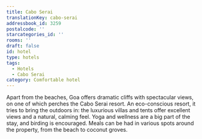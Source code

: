 ```yaml
---
title: Cabo Serai
translationKey: cabo-serai
addressbook_id: 3259
postalcode: ''
starcategories_id: ''
rooms: ''
draft: false
id: hotel
type: hotels
tags:
  - Hotels
  - Cabo Serai
category: Comfortable hotel
---
```

Apart from the beaches, Goa offers dramatic cliffs with spectacular views, on one of which perches the Cabo Serai resort. An eco-conscious resort, it tries to bring the outdoors in: the luxurious villas and tents offer excellent views and a natural, calming feel. Yoga and wellness are a big part of the stay, and birding is encouraged. Meals can be had in various spots around the property, from the beach to coconut groves.